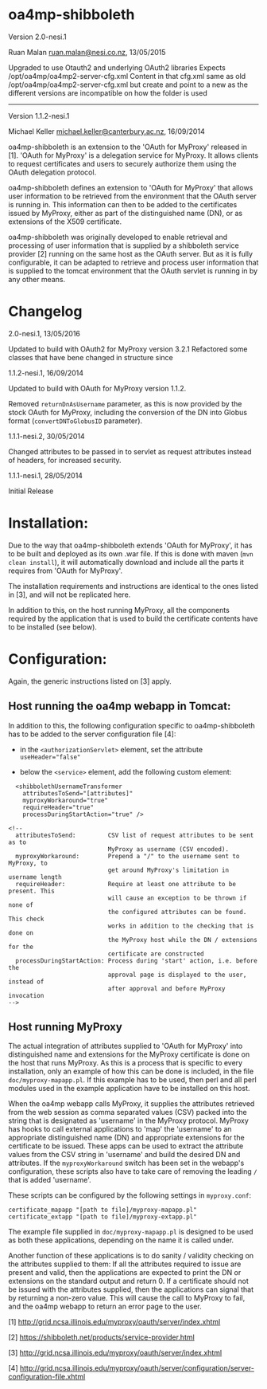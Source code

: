 oa4mp-shibboleth
================

Version 2.0-nesi.1

Ruan Malan <ruan.malan@nesi.co.nz>, 13/05/2015

Upgraded to use Otauth2 and underlying OAuth2 libraries
Expects /opt/oa4mp/oa4mp2-server-cfg.xml
Content in that cfg.xml same as old /opt/oa4mp/oa4mp2-server-cfg.xml
but create and point to a new 
<fileStore path="/opt/oa4mp/storage2"> as the different versions are
incompatible on how the folder is used

-------------------------------------------------

Version 1.1.2-nesi.1

Michael Keller <michael.keller@canterbury.ac.nz>, 16/09/2014


oa4mp-shibboleth is an extension to the 'OAuth for MyProxy' released in [1].
'OAuth for MyProxy' is a delegation service for MyProxy. It allows clients
to request certificates and users to securely authorize them using the
OAuth delegation protocol.

oa4mp-shibboleth defines an extension to 'OAuth for MyProxy' that allows
user information to be retrieved from the environment that the OAuth server
is running in. This information can then to be added to the certificates
issued by MyProxy, either as part of the distinguished name (DN), or as
extensions of the X509 certificate.

oa4mp-shibboleth was originally developed to enable retrieval and processing
of user information that is supplied by a shibboleth service provider [2]
running on the same host as the OAuth server. But as it is fully configurable,
it can be adapted to retrieve and process user information that is supplied
to the tomcat environment that the OAuth servlet is running in by any other means.


# Changelog

2.0-nesi.1, 13/05/2016

Updated to build with OAuth2 for MyProxy version 3.2.1
Refactored some classes that have bene changed in structure since

1.1.2-nesi.1, 16/09/2014

Updated to build with OAuth for MyProxy version 1.1.2.

Removed `returnDnAsUsername` parameter, as this is now provided by the stock
OAuth for MyProxy, including the conversion of the DN into Globus format
(`convertDNToGlobusID` parameter).

1.1.1-nesi.2, 30/05/2014

Changed attributes to be passed in to servlet as request attributes instead of
headers, for increased security.

1.1.1-nesi.1, 28/05/2014

Initial Release


# Installation:

Due to the way that oa4mp-shibboleth extends 'OAuth for MyProxy', it has to be
built and deployed as its own .war file. If this is done with maven
(`mvn clean install`), it will automatically download and include all the parts
it requires from 'OAuth for MyProxy'.

The installation requirements and instructions are identical to the ones listed
in [3], and will not be replicated here.

In addition to this, on the host running MyProxy, all the components required by
the application that is used to build the certificate contents have to be
installed (see below).


# Configuration:

Again, the generic instructions listed on [3] apply.

## Host running the oa4mp webapp in Tomcat:

In addition to this, the following configuration specific to oa4mp-shibboleth
has to be added to the server configuration file [4]:

- in the `<authorizationServlet>` element, set the attribute `useHeader="false"`

- below the `<service>` element, add the following custom element:

````
  <shibbolethUsernameTransformer
    attributesToSend="[attributes]"
    myproxyWorkaround="true"
    requireHeader="true"
    processDuringStartAction="true" />

<!--
  attributesToSend:         CSV list of request attributes to be sent as to
                            MyProxy as username (CSV encoded).
  myproxyWorkaround:        Prepend a "/" to the username sent to MyProxy, to
                            get around MyProxy's limitation in username length
  requireHeader:            Require at least one attribute to be present. This
                            will cause an exception to be thrown if none of
                            the configured attributes can be found. This check
                            works in addition to the checking that is done on
                            the MyProxy host while the DN / extensions for the
                            certificate are constructed
  processDuringStartAction: Process during 'start' action, i.e. before the
                            approval page is displayed to the user, instead of
                            after approval and before MyProxy invocation
-->
````


## Host running MyProxy    

The actual integration of attributes supplied to 'OAuth for MyProxy' into
distinguished name and extensions for the MyProxy certificate is done
on the host that runs MyProxy. As this is a process that is specific to every
installation, only an example of how this can be done is included, in the file
`doc/myproxy-mapapp.pl`. If this example has to be used, then perl and all perl
modules used in the example application have to be installed on this host.

When the oa4mp webapp calls MyProxy, it supplies the attributes retrieved from
the web session as comma separated values (CSV) packed into the string that is
designated as 'username' in the  MyProxy protocol.
MyProxy has hooks to call external applications to 'map' the 'username' to an
appropriate distinguished name (DN) and appropriate extensions for the
certificate to be issued. These apps can be used to extract the attribute values
from the CSV string in 'username' and build the desired DN and attributes. If the
`myproxyWorkaround` switch has been set in the webapp's configuration, these scripts
also have to take care of removing the leading `/` that is added 'username'.

These scripts can be configured by the following settings in `myproxy.conf`:

````
certificate_mapapp "[path to file]/myproxy-mapapp.pl"
certificate_extapp "[path to file]/myproxy-extapp.pl"
````

The example file supplied in `doc/myproxy-mapapp.pl` is designed to be used as both
these applications, depending on the name it is called under.

Another function of these applications is to do sanity / validity checking on the
attributes supplied to them: If all the attributes required to issue are present
and valid, then the applications are expected to print the DN or extensions on the
standard output and return 0.
If a certificate should not be issued with the attributes supplied, then the
applications can signal that by returning a non-zero value. This will cause the call
to MyProxy to fail, and the oa4mp webapp to return an error page to the user.


[1] http://grid.ncsa.illinois.edu/myproxy/oauth/server/index.xhtml

[2] https://shibboleth.net/products/service-provider.html

[3] http://grid.ncsa.illinois.edu/myproxy/oauth/server/index.xhtml

[4] http://grid.ncsa.illinois.edu/myproxy/oauth/server/configuration/server-configuration-file.xhtml
